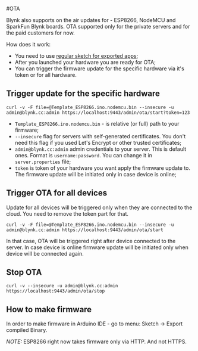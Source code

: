 #OTA

Blynk also supports on the air updates for - ESP8266, NodeMCU and SparkFun Blynk boards. OTA supported only 
for the private servers and for the paid customers for now.

How does it work:

 - You need to use [regular sketch for exported apps](https://github.com/blynkkk/blynk-library/tree/master/examples/Export_Demo/Template_ESP8266);
 - After you launched your hardware you are ready for OTA;
 - You can trigger the firmware update for the specific hardware via it's token or for all hardware.

## Trigger update for the specific hardware

```
curl -v -F file=@Template_ESP8266.ino.nodemcu.bin --insecure -u admin@blynk.cc:admin https://localhost:9443/admin/ota/start?token=123
```

 - ```Template_ESP8266.ino.nodemcu.bin``` - is relative (or full) path to your firmware;
 - ```--insecure``` flag for servers with self-generated certificates. You don't need this flag if you used Let's Encrypt or other trusted certificates;
 - ```admin@blynk.cc:admin``` admin credentials to your server. This is default ones. Format is ```username:password```. You can change it in ```server.properties``` file;
 - ```token``` is token of your hardware you want apply the firmware update to. The firmware update will be initiated only in case device is online;

## Trigger OTA for all devices
 
Update for all devices will be triggered only when they are connected to the cloud. You need to remove the token part for that.

```
curl -v -F file=@Template_ESP8266.ino.nodemcu.bin --insecure -u admin@blynk.cc:admin https://localhost:9443/admin/ota/start
```

In that case, OTA will be triggered right after device connected to the server. In case device is online firmware update 
will be initiated only when device will be connected again.


## Stop OTA

```
curl -v --insecure -u admin@blynk.cc:admin https://localhost:9443/admin/ota/stop
```

## How to make firmware

In order to make firmware in Arduino IDE - go to menu: Sketch -> Export compiled Binary.


*NOTE:* ESP8266 right now takes firmware only via HTTP. And not HTTPS.